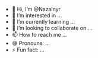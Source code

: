 - 👋 Hi, I’m @Nazalnyr
- 👀 I’m interested in ...
- 🌱 I’m currently learning ...
- 💞️ I’m looking to collaborate on ...
- 📫 How to reach me ...
- 😄 Pronouns: ...
- ⚡ Fun fact: ...

<!---
Nazalnyr/Nazalnyr is a ✨ special ✨ repository because its `README.md` (this file) appears on your GitHub profile.
You can click the Preview link to take a look at your changes.
--->
